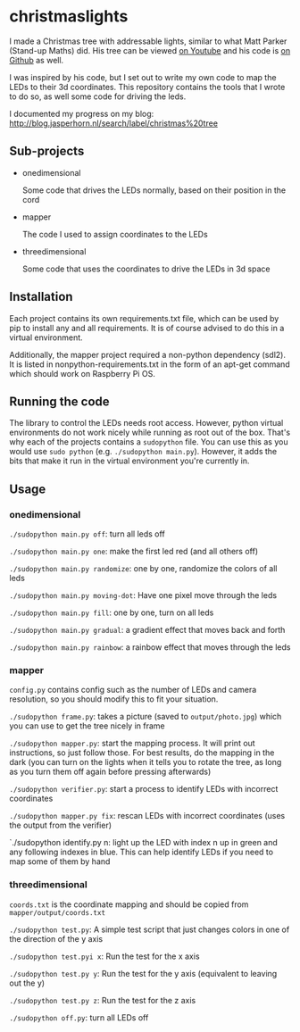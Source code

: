 # christmaslights

I made a Christmas tree with addressable lights, similar to what Matt Parker
(Stand-up Maths) did. His tree can be viewed [on Youtube](1)
and his code is [on Github](2) as well.

I was inspired by his code, but I set out to write my own code to map the LEDs
to their 3d coordinates. This repository contains the tools that I wrote to do so,
as well some code for driving the leds.

I documented my progress on my blog: 
http://blog.jasperhorn.nl/search/label/christmas%20tree

## Sub-projects

- onedimensional
  
  Some code that drives the LEDs normally, based on their position
  in the cord

- mapper

  The code I used to assign coordinates to the LEDs

- threedimensional

  Some code that uses the coordinates to drive the LEDs in 3d space

## Installation

Each project contains its own requirements.txt file, which can be used by pip
to install any and all requirements. It is of course advised to do this in a
virtual environment.

Additionally, the mapper project required a non-python dependency (sdl2). It is
listed in nonpython-requirements.txt in the form of an apt-get command which
should work on Raspberry Pi OS.

## Running the code

The library to control the LEDs needs root access. However, python virtual
environments do not work nicely while running as root out of the box. That's
why each of the projects contains a `sudopython` file. You can use this as
you would use `sudo python` (e.g. `./sudopython main.py`). However, it adds
the bits that make it run in the virtual environment you're currently in.

## Usage

### onedimensional

`./sudopython main.py off`: turn all leds off

`./sudopython main.py one`: make the first led red (and all others off)

`./sudopython main.py randomize`: one by one, randomize the colors of all leds

`./sudopython main.py moving-dot`: Have one pixel move through the leds 

`./sudopython main.py fill`: one by one, turn on all leds

`./sudopython main.py gradual`: a gradient effect that moves back and forth

`./sudopython main.py rainbow`: a rainbow effect that moves through the leds

### mapper
 
`config.py` contains config such as the number of LEDs and camera resolution, so
you should modify this to fit your situation.

`./sudopython frame.py`: takes a picture (saved to `output/photo.jpg`) which you can
use to get the tree nicely in frame

`./sudopython mapper.py`: start the mapping process. It will print out instructions,
so just follow those. For best results, do the mapping in the dark (you can turn on
the lights when it tells you to rotate the tree, as long as you turn them off again
before pressing afterwards)

`./sudopython verifier.py`: start a process to identify LEDs with incorrect coordinates

`./sudopython mapper.py fix`: rescan LEDs with incorrect coordinates (uses the output
from the verifier)

`./sudopython identify.py n: light up the LED with index n up in green and any
following indexes in blue. This can help identify LEDs if you need to map some of them
by hand 

### threedimensional

`coords.txt` is the coordinate mapping and should be copied from `mapper/output/coords.txt`

`./sudopython test.py`: A simple test script that just changes colors in one of the direction
of the y axis

`./sudopython test.pyi x`: Run the test for the x axis

`./sudopython test.py y`: Run the test for the y axis (equivalent to leaving out the y)

`./sudopython test.py z`: Run the test for the z axis

`./sudopython off.py`: turn all LEDs off

[1]: https://www.youtube.com/watch?v=TvlpIojusBE
[2]: https://github.com/standupmaths/xmastree2020
